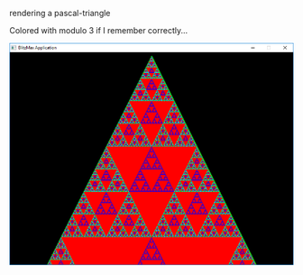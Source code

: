rendering a pascal-triangle

Colored with modulo 3 if I remember correctly...

![alt tag](https://github.com/eme64/Hobby-Projects-Archive/blob/master/BlitzMax%20Projects/Simulations/pascal%20dreieck/img.png?raw=true "pascal")
